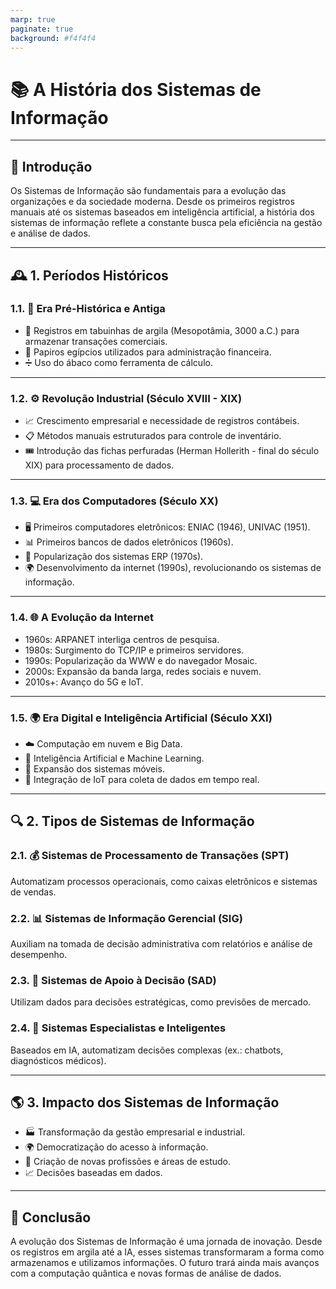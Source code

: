 ```yaml
---
marp: true
paginate: true
background: #f4f4f4
---
```


# 📚 A História dos Sistemas de Informação
---

## 🏁 Introdução
<!-- Explicação: Nesta introdução, destacamos a importância dos Sistemas de Informação na sociedade, mostrando sua evolução desde os registros manuais até as tecnologias avançadas de hoje. -->
Os Sistemas de Informação são fundamentais para a evolução das organizações e da sociedade moderna. Desde os primeiros registros manuais até os sistemas baseados em inteligência artificial, a história dos sistemas de informação reflete a constante busca pela eficiência na gestão e análise de dados.

---
## 🕰 1. Períodos Históricos
### 1.1. 📜 Era Pré-Histórica e Antiga
<!-- Explicação: Aqui são apresentados os primeiros métodos de registro e processamento de informações utilizados pelas civilizações antigas. -->
- 🏺 Registros em tabuinhas de argila (Mesopotâmia, 3000 a.C.) para armazenar transações comerciais.
- 📜 Papiros egípcios utilizados para administração financeira.
- ➗ Uso do ábaco como ferramenta de cálculo.

---
### 1.2. ⚙️ Revolução Industrial (Século XVIII - XIX)
<!-- Explicação: A Revolução Industrial trouxe mudanças significativas na forma como os registros eram mantidos, exigindo maior organização. -->
- 📈 Crescimento empresarial e necessidade de registros contábeis.
- 📋 Métodos manuais estruturados para controle de inventário.
- 🎟️ Introdução das fichas perfuradas (Herman Hollerith - final do século XIX) para processamento de dados.

---
### 1.3. 💻 Era dos Computadores (Século XX)
<!-- Explicação: O surgimento dos primeiros computadores eletrônicos revolucionou os Sistemas de Informação, possibilitando maior automação. -->
- 🖥️ Primeiros computadores eletrônicos: ENIAC (1946), UNIVAC (1951).
- 📊 Primeiros bancos de dados eletrônicos (1960s).
- 🔄 Popularização dos sistemas ERP (1970s).
- 🌍 Desenvolvimento da internet (1990s), revolucionando os sistemas de informação.

---
### 1.4. 🌐 A Evolução da Internet
<!-- Explicação: A internet trouxe uma nova era para os Sistemas de Informação, conectando dispositivos e permitindo o compartilhamento global de dados. -->
- 1960s: ARPANET interliga centros de pesquisa.
- 1980s: Surgimento do TCP/IP e primeiros servidores.
- 1990s: Popularização da WWW e do navegador Mosaic.
- 2000s: Expansão da banda larga, redes sociais e nuvem.
- 2010s+: Avanço do 5G e IoT.

---
### 1.5. 🌍 Era Digital e Inteligência Artificial (Século XXI)
<!-- Explicação: Os avanços tecnológicos atuais estão cada vez mais voltados para a IA, computação em nuvem e análise de grandes volumes de dados. -->
- ☁️ Computação em nuvem e Big Data.
- 🤖 Inteligência Artificial e Machine Learning.
- 📱 Expansão dos sistemas móveis.
- 🔗 Integração de IoT para coleta de dados em tempo real.

---
## 🔍 2. Tipos de Sistemas de Informação
### 2.1. 💰 Sistemas de Processamento de Transações (SPT)
<!-- Explicação: Esses sistemas são responsáveis pelo processamento diário de operações como vendas e transações bancárias. -->
Automatizam processos operacionais, como caixas eletrônicos e sistemas de vendas.

### 2.2. 📊 Sistemas de Informação Gerencial (SIG)
<!-- Explicação: Sistemas que auxiliam na tomada de decisão ao gerar relatórios e dados analíticos para gestores. -->
Auxiliam na tomada de decisão administrativa com relatórios e análise de desempenho.

### 2.3. 🎯 Sistemas de Apoio à Decisão (SAD)
<!-- Explicação: Utilizados para análises avançadas e suporte a decisões estratégicas em organizações. -->
Utilizam dados para decisões estratégicas, como previsões de mercado.

### 2.4. 🤖 Sistemas Especialistas e Inteligentes
<!-- Explicação: São sistemas que utilizam IA para resolver problemas complexos de maneira automatizada. -->
Baseados em IA, automatizam decisões complexas (ex.: chatbots, diagnósticos médicos).

---
## 🌎 3. Impacto dos Sistemas de Informação
<!-- Explicação: Os Sistemas de Informação impactaram diversos setores, melhorando a eficiência e a acessibilidade das informações. -->
- 🏭 Transformação da gestão empresarial e industrial.
- 🌍 Democratização do acesso à informação.
- 💼 Criação de novas profissões e áreas de estudo.
- 📈 Decisões baseadas em dados.

---
## 🏁 Conclusão
<!-- Explicação: A conclusão reforça a importância da evolução dos Sistemas de Informação e os desafios futuros. -->
A evolução dos Sistemas de Informação é uma jornada de inovação. Desde os registros em argila até a IA, esses sistemas transformaram a forma como armazenamos e utilizamos informações. O futuro trará ainda mais avanços com a computação quântica e novas formas de análise de dados.

